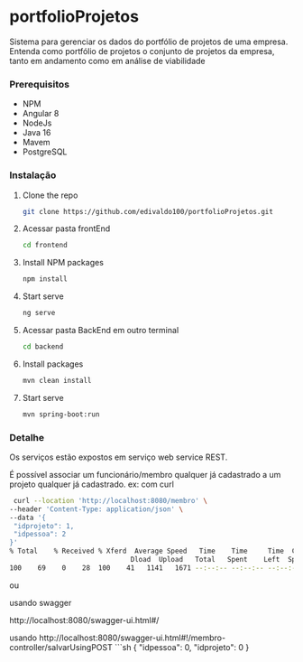 # portfolioProjetos
Sistema para gerenciar os dados do portfólio de projetos de uma empresa. Entenda como portfólio de projetos o conjunto de projetos da empresa, tanto em andamento como em análise de viabilidade

### Prerequisitos

* NPM
* Angular 8
* NodeJs
* Java 16
* Mavem
* PostgreSQL


### Instalação

1. Clone the repo
   ```sh
   git clone https://github.com/edivaldo100/portfolioProjetos.git
   ```
2. Acessar pasta frontEnd
   ```sh
   cd frontend
   ```
3. Install NPM packages
   ```sh
   npm install
   ```
4. Start serve
   ```sh
   ng serve
   ```
5. Acessar pasta BackEnd em outro terminal
   ```sh
   cd backend
   ```
6. Install packages
   ```sh
   mvn clean install
   ```
7. Start serve
   ```sh
   mvn spring-boot:run
   ```

### Detalhe

Os serviços estão expostos em serviço web service REST.

É possível associar um funcionário/membro qualquer já cadastrado a um projeto qualquer já cadastrado.
ex: com curl
   ```sh
    curl --location 'http://localhost:8080/membro' \
--header 'Content-Type: application/json' \
--data '{
    "idprojeto": 1,
    "idpessoa": 2
}'
  % Total    % Received % Xferd  Average Speed   Time    Time     Time  Current
                                 Dload  Upload   Total   Spent    Left  Speed
100    69    0    28  100    41   1141   1671 --:--:-- --:--:-- --:--:--  2875{"idprojeto":1,"idpessoa":2}

   ```
   
 ou
 
 usando swagger
 
 http://localhost:8080/swagger-ui.html#/
 
 usando
 http://localhost:8080/swagger-ui.html#!/membro-controller/salvarUsingPOST
    ```sh
 {
  "idpessoa": 0,
  "idprojeto": 0
}

   ```
   
